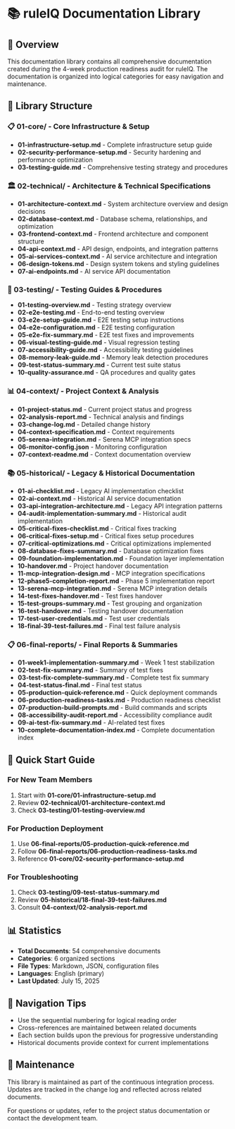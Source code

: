# 📚 ruleIQ Documentation Library

## 🎯 Overview

This documentation library contains all comprehensive documentation created during the 4-week production readiness audit for ruleIQ. The documentation is organized into logical categories for easy navigation and maintenance.

## 📂 Library Structure

### 📋 01-core/ - Core Infrastructure & Setup

- **01-infrastructure-setup.md** - Complete infrastructure setup guide
- **02-security-performance-setup.md** - Security hardening and performance optimization
- **03-testing-guide.md** - Comprehensive testing strategy and procedures

### 🏛️ 02-technical/ - Architecture & Technical Specifications

- **01-architecture-context.md** - System architecture overview and design decisions
- **02-database-context.md** - Database schema, relationships, and optimization
- **03-frontend-context.md** - Frontend architecture and component structure
- **04-api-context.md** - API design, endpoints, and integration patterns
- **05-ai-services-context.md** - AI service architecture and integration
- **06-design-tokens.md** - Design system tokens and styling guidelines
- **07-ai-endpoints.md** - AI service API documentation

### 🧪 03-testing/ - Testing Guides & Procedures

- **01-testing-overview.md** - Testing strategy overview
- **02-e2e-testing.md** - End-to-end testing overview
- **03-e2e-setup-guide.md** - E2E testing setup instructions
- **04-e2e-configuration.md** - E2E testing configuration
- **05-e2e-fix-summary.md** - E2E test fixes and improvements
- **06-visual-testing-guide.md** - Visual regression testing
- **07-accessibility-guide.md** - Accessibility testing guidelines
- **08-memory-leak-guide.md** - Memory leak detection procedures
- **09-test-status-summary.md** - Current test suite status
- **10-quality-assurance.md** - QA procedures and quality gates

### 📊 04-context/ - Project Context & Analysis

- **01-project-status.md** - Current project status and progress
- **02-analysis-report.md** - Technical analysis and findings
- **03-change-log.md** - Detailed change history
- **04-context-specification.md** - Context requirements
- **05-serena-integration.md** - Serena MCP integration specs
- **06-monitor-config.json** - Monitoring configuration
- **07-context-readme.md** - Context documentation overview

### 📚 05-historical/ - Legacy & Historical Documentation

- **01-ai-checklist.md** - Legacy AI implementation checklist
- **02-ai-context.md** - Historical AI service documentation
- **03-api-integration-architecture.md** - Legacy API integration patterns
- **04-audit-implementation-summary.md** - Historical audit implementation
- **05-critical-fixes-checklist.md** - Critical fixes tracking
- **06-critical-fixes-setup.md** - Critical fixes setup procedures
- **07-critical-optimizations.md** - Critical optimizations implemented
- **08-database-fixes-summary.md** - Database optimization fixes
- **09-foundation-implementation.md** - Foundation layer implementation
- **10-handover.md** - Project handover documentation
- **11-mcp-integration-design.md** - MCP integration specifications
- **12-phase5-completion-report.md** - Phase 5 implementation report
- **13-serena-mcp-integration.md** - Serena MCP integration details
- **14-test-fixes-handover.md** - Test fixes handover
- **15-test-groups-summary.md** - Test grouping and organization
- **16-test-handover.md** - Testing handover documentation
- **17-test-user-credentials.md** - Test user credentials
- **18-final-39-test-failures.md** - Final test failure analysis

### 📋 06-final-reports/ - Final Reports & Summaries

- **01-week1-implementation-summary.md** - Week 1 test stabilization
- **02-test-fix-summary.md** - Summary of test fixes
- **03-test-fix-complete-summary.md** - Complete test fix summary
- **04-test-status-final.md** - Final test status
- **05-production-quick-reference.md** - Quick deployment commands
- **06-production-readiness-tasks.md** - Production readiness checklist
- **07-production-build-prompts.md** - Build commands and scripts
- **08-accessibility-audit-report.md** - Accessibility compliance audit
- **09-ai-test-fix-summary.md** - AI-related test fixes
- **10-complete-documentation-index.md** - Complete documentation index

## 🚀 Quick Start Guide

### For New Team Members

1. Start with **01-core/01-infrastructure-setup.md**
2. Review **02-technical/01-architecture-context.md**
3. Check **03-testing/01-testing-overview.md**

### For Production Deployment

1. Use **06-final-reports/05-production-quick-reference.md**
2. Follow **06-final-reports/06-production-readiness-tasks.md**
3. Reference **01-core/02-security-performance-setup.md**

### For Troubleshooting

1. Check **03-testing/09-test-status-summary.md**
2. Review **05-historical/18-final-39-test-failures.md**
3. Consult **04-context/02-analysis-report.md**

## 📊 Statistics

- **Total Documents**: 54 comprehensive documents
- **Categories**: 6 organized sections
- **File Types**: Markdown, JSON, configuration files
- **Languages**: English (primary)
- **Last Updated**: July 15, 2025

## 🔗 Navigation Tips

- Use the sequential numbering for logical reading order
- Cross-references are maintained between related documents
- Each section builds upon the previous for progressive understanding
- Historical documents provide context for current implementations

## 🔄 Maintenance

This library is maintained as part of the continuous integration process. Updates are tracked in the change log and reflected across related documents.

For questions or updates, refer to the project status documentation or contact the development team.

